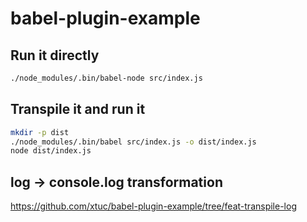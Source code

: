 # babel-plugin-example

## Run it directly

```sh
./node_modules/.bin/babel-node src/index.js
```

## Transpile it and run it

```sh
mkdir -p dist
./node_modules/.bin/babel src/index.js -o dist/index.js
node dist/index.js
```

## log -> console.log transformation

https://github.com/xtuc/babel-plugin-example/tree/feat-transpile-log
